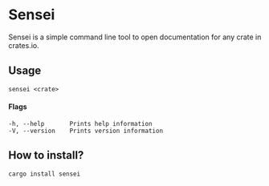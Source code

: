 # Sensei
Sensei is a simple command line tool to open documentation for any crate in crates.io. 

## Usage 

```
sensei <crate>
```

#### Flags
```
-h, --help       Prints help information
-V, --version    Prints version information
``` 
## How to install?
```
cargo install sensei
```
